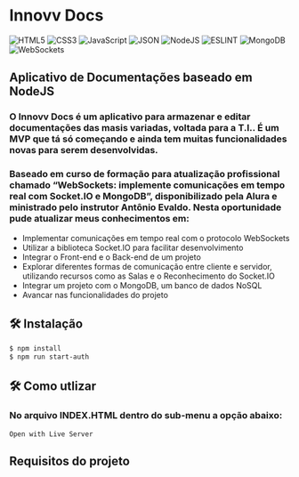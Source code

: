 # Innovv Docs

![HTML5](https://img.shields.io/badge/HTML5-E34F26?style=for-the-badge&logo=html5&logoColor=white) ![CSS3](https://img.shields.io/badge/CSS3-1572B6?style=for-the-badge&logo=css3&logoColor=white) ![JavaScript](https://img.shields.io/badge/JavaScript-F7DF1E?style=for-the-badge&logo=JavaScript&logoColor=white) ![JSON](https://img.shields.io/badge/JSON-black?style=for-the-badge&logo=JSON%20web%20tokens) ![NodeJS](https://img.shields.io/badge/Node.js-43853D?style=for-the-badge&logo=node.js&logoColor=white) ![ESLINT](https://img.shields.io/badge/eslint-3A33D1?style=for-the-badge&logo=eslint&logoColor=white) ![MongoDB](https://img.shields.io/badge/MongoDB-4EA94B?style=for-the-badge&logo=mongodb&logoColor=white) ![WebSockets](https://img.shields.io/badge/WebSockets-E0EFEF?style=for-the-badge&logoColor=000)


## Aplicativo de Documentações baseado em NodeJS

### O Innovv Docs é um aplicativo para armazenar e editar documentações das masis variadas, voltada para a T.I.. É um MVP que tá só começando e ainda tem muitas funcionalidades novas para serem desenvolvidas.

### Baseado em curso de formação para atualização profissional chamado “WebSockets: implemente comunicações em tempo real com Socket.IO e MongoDB”, disponibilizado pela Alura e ministrado pelo instrutor Antônio Evaldo. Nesta oportunidade pude atualizar meus conhecimentos em:

* Implementar comunicações em tempo real com o protocolo WebSockets
* Utilizar a biblioteca Socket.IO para facilitar desenvolvimento
* Integrar o Front-end e o Back-end de um projeto
* Explorar diferentes formas de comunicação entre cliente e servidor, utilizando recursos como as Salas e o Reconhecimento do Socket.IO
* Integrar um projeto com o MongoDB, um banco de dados NoSQL
* Avancar nas funcionalidades do projeto

## 🛠️ Instalação

```bash
$ npm install
$ npm run start-auth
```

## 🛠️ Como utlizar

### No arquivo INDEX.HTML dentro do sub-menu a opção abaixo:

```
Open with Live Server
```

## Requisitos do projeto

